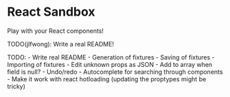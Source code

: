 # React Sandbox

Play with your React components!

TODO(jlfwong): Write a real README!

TODO:
    - Write real README
    - Generation of fixtures
    - Saving of fixtures
    - Importing of fixtures
    - Edit unknown props as JSON
    - Add to array when field is null?
    - Undo/redo
    - Autocomplete for searching through components
    - Make it work with react hotloading (updating the proptypes might be 
      tricky)
